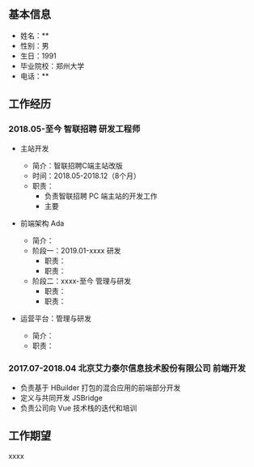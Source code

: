 ## 基本信息

* 姓名：**
* 性别：男
* 生日：1991
* 毕业院校：郑州大学
* 电话：**

## 工作经历

### 2018.05-至今 智联招聘 研发工程师

* 主站开发
    * 简介：智联招聘C端主站改版
    * 时间：2018.05-2018.12（8个月）
    * 职责：
        * 负责智联招聘 PC 端主站的开发工作
        * 主要

* 前端架构 Ada
    * 简介：
    * 阶段一：2019.01-xxxx 研发
        * 职责：
        * 职责：
    * 阶段二：xxxx-至今 管理与研发
        * 职责：
        * 职责：
* 运营平台：管理与研发
    * 简介：
    * 职责：

### 2017.07-2018.04 北京艾力泰尔信息技术股份有限公司 前端开发

* 负责基于 HBuilder 打包的混合应用的前端部分开发
* 定义与共同开发 JSBridge
* 负责公司向 Vue 技术栈的迭代和培训

## 工作期望

xxxx